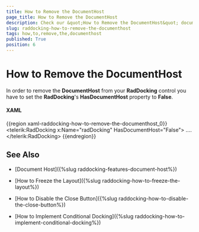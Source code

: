 ```yaml
---
title: How to Remove the DocumentHost
page_title: How to Remove the DocumentHost
description: Check our &quot;How to Remove the DocumentHost&quot; documentation article for the RadDocking {{ site.framework_name }} control.
slug: raddocking-how-to-remove-the-documenthost
tags: how,to,remove,the,documenthost
published: True
position: 6
---
```


# How to Remove the DocumentHost

In order to remove the __DocumentHost__ from your __RadDocking__ control you have to set the __RadDocking__'s __HasDocumentHost__ property to __False__.

#### __XAML__

{{region xaml-raddocking-how-to-remove-the-documenthost_0}}
	<telerik:RadDocking x:Name="radDocking" HasDocumentHost="False">
	    ....
	</telerik:RadDocking>
{{endregion}}

## See Also

 * [Document Host]({%slug raddocking-features-document-host%})

 * [How to Freeze the Layout]({%slug raddocking-how-to-freeze-the-layout%})

 * [How to Disable the Close Button]({%slug raddocking-how-to-disable-the-close-button%})

 * [How to Implement Conditional Docking]({%slug raddocking-how-to-implement-conditional-docking%})
